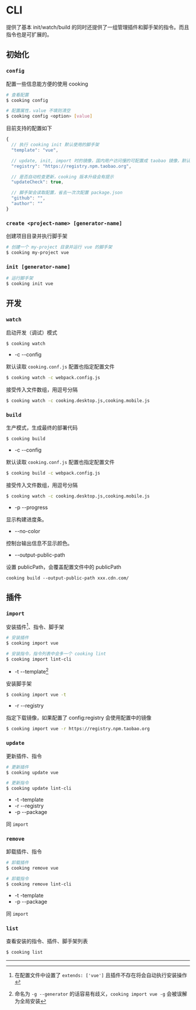 # CLI
提供了基本 init/watch/build 的同时还提供了一组管理插件和脚手架的指令。而且指令也是可扩展的。

<!-- toc -->

## 初始化

### `config`
配置一些信息能方便的使用 cooking
```bash
# 查看配置
$ cooking config

# 配置属性，value 不填则清空
$ cooking config <option> [value]
```
目前支持的配置如下
```javascript
{
  // 执行 cooking init 默认使用的脚手架
  "template": "vue",

  // update, init, import 时的镜像，国内用户访问慢的可配置成 taobao 镜像，默认为空
  "registry": "https://registry.npm.taobao.org",

  // 是否自动检查更新，cooking 版本升级会有提示
  "updateCheck": true,

  // 脚手架会读取配置，省去一次次配置 package.json
  "github": "",
  "author": ""
}
```

### `create <project-name> [generator-name]`
创建项目目录并执行脚手架
```bash
# 创建一个 my-project 目录并运行 vue 的脚手架
$ cooking my-project vue
```

### `init [generator-name]`
```bash
# 运行脚手架
$ cooking init vue
```

## 开发
### `watch`
启动开发（调试）模式
```bash
$ cooking watch
```

- -c --config <configfile>

默认读取 `cooking.conf.js` 配置也指定配置文件
```bash
$ cooking watch -c webpack.config.js
```

接受传入文件数组，用逗号分隔
```bash
$ cooking watch -c cooking.desktop.js,cooking.mobile.js
```

### `build`
生产模式，生成最终的部署代码
```bash
$ cooking build
```

- -c --config <configfile>

默认读取 `cooking.conf.js` 配置也指定配置文件
```bash
$ cooking build -c webpack.config.js
```

接受传入文件数组，用逗号分隔
```bash
$ cooking watch -c cooking.desktop.js,cooking.mobile.js
```

- -p --progress

显示构建进度条。

- --no-color

控制台输出信息不显示颜色。

- --output-public-path

设置 publicPath，会覆盖配置文件中的 publicPath

```shell
cooking build --output-public-path xxx.cdn.com/
```

## 插件

### `import`
安装插件[^1]、指令、脚手架
```bash
# 安装插件
$ cooking import vue

# 安装指令，指令列表中会多一个 cooking lint
$ cooking import lint-cli
```

- -t --template[^2]

安装脚手架
```bash
$ cooking import vue -t
```

- -r --registry

指定下载镜像，如果配置了 config:registry 会使用配置中的镜像
```bash
$ cooking import vue -r https://registry.npm.taobao.org
```

### `update`
更新插件、指令
```bash
# 更新插件
$ cooking update vue

# 更新指令
$ cooking update lint-cli
```

- -t -template
- -r --registry
- -p --package

同 `import`


### `remove`

卸载插件、指令
```bash
# 卸载插件
$ cooking remove vue

# 卸载指令
$ cooking remove lint-cli
```

- -t -template
- -p --package

同 `import`


### `list`

查看安装的指令、插件、脚手架列表
```bash
$ cooking list
```

----------
[^1]: 在配置文件中设置了 `extends: ['vue']` 且插件不存在将会自动执行安装操作

[^2]: 命名为 `-g --generator` 的话容易有歧义，`cooking import vue -g` 会被误解为全局安装

